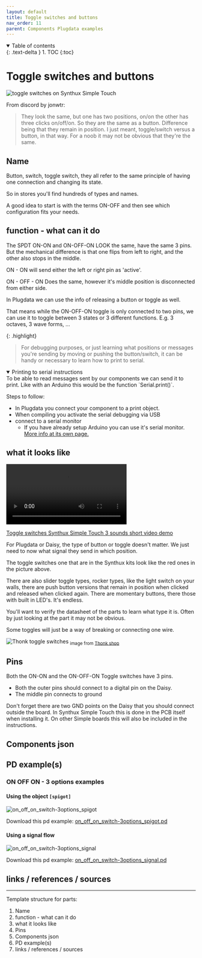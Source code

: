 ```yaml
---
layout: default
title: Toggle switches and buttons
nav_order: 11
parent: Components Plugdata examples
---
```


<details open markdown="block">
  <summary>
    Table of contents
  </summary>
  {: .text-delta }
1. TOC
{:toc}
</details>

# Toggle switches and buttons

![toggle switches on Synthux Simple Touch](img\toggle_switch_on_synthuxSimpleTouch.jpg)

From discord by jonwtr:
> They look the same, but one has two positions, on/on the other has three clicks on/off/on. So they are the same as a button. Difference being that they remain in position. 
I just meant, toggle/switch versus a button, in that way. For a noob it may not be obvious that they're the same.

## Name

Button, switch, toggle switch,  they all refer to the same principle of having one connection and changing its state.

So in stores you'll find hundreds of types and names.

A good idea to start is with the terms ON-OFF and then see which configuration fits your needs.

## function - what can it do

The SPDT ON-ON and ON-OFF-ON LOOK the same, have the same 3 pins. But the mechanical difference is that one flips from left to right, and the other also stops in the middle.

ON - ON will send either the left or right pin as 'active'.

ON - OFF - ON Does the same, however it's middle position is disconnected from either side.

In Plugdata we can use the info of releasing a button or toggle as well.

That means while the ON-OFF-ON toggle is only connected to two pins, we can use it to toggle between 3 states or 3 different functions. E.g. 3 octaves, 3 wave forms, ...

{: .highlight}
> For debugging purposes, or just learning what positions or messages you're sending by moving or pushing the button/switch, it can be handy or necessary to learn how to print to serial.

<details open markdown="block">
  <summary>
    Printing to serial instructions</summary>
To be able to read messages sent by our components we can send it to print. Like with an Arduino this would be the function `Serial.print()`.

Steps to follow:
- In Plugdata you connect your component to a print object.
- When compiling you activate the serial debugging via USB
- connect to a serial monitor
  - If you have already setup Arduino you can use it's serial monitor.
[More info at its own page.](01_install_setup_plugdata\04_serial\serial_debug_print.md)
</details>

## what it looks like

<video width="320" height="auto" controls>
  <source src="img/toggleswitchesSynthuxSimplTouch3sounds.mp4" type="video/mp4">
</video>

[Toggle switches Synthux Simple Touch 3 sounds short video demo](img/toggleswitchesSynthuxSimplTouch3sounds.mp4)

For Plugdata or Daisy, the type of button or toggle doesn't matter. We just need to now what signal they send in which position.

The toggle switches one that are in the Synthux kits look like the red ones in the picture above.

There are also slider toggle types, rocker types, like the light switch on your walls, there are push button versions that remain in position when clicked and released when clicked again. There are momentary buttons, there those with built in LED's. It's endless.

You'll want to verify the datasheet of the parts to learn what type it is. Often by just looking at the part it may not be obvious.

Some toggles will just be a way of breaking or connecting one wire.

![Thonk toggle switches](img/switches-pcb-mount.jpg)
<sub>image from [Thonk shop](https://www.thonk.co.uk/shop/sub-mini-toggle-switches/)</sub>



## Pins

Both the ON-ON and the ON-OFF-ON Toggle switches have 3 pins.
- Both the outer pins should connect to a digital pin on the Daisy.
- The middle pin connects to ground

Don't forget there are two GND points on the Daisy that you should connect outside the board. In Synthux Simple Touch this is done in  the PCB itself when installing it. On other Simple boards this will also be included in the instructions. 

## Components json



## PD example(s)

### ON OFF ON - 3 options examples

#### Using the object `[spigot]`

![on_off_on_switch-3options_spigot](img/on_off_on_switch-3options_spigot.png)

Download this pd example: [on_off_on_switch-3options_spigot.pd](on_off_on_switch-3options_spigot.pd)

#### Using a signal flow

![on_off_on_switch-3options_signal](img/on_off_on_switch-3options_signal.png)

Download this pd example: [on_off_on_switch-3options_signal.pd](on_off_on_switch-3options_signal.pd)


## links / references / sources


***

Template structure for parts:
  1. Name
  2. function - what can it do
  3. what it looks like
  4. Pins
  5. Components json 
  6. PD example(s)
  7. links / references / sources